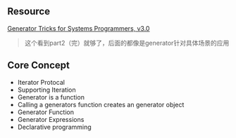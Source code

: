 ## Resource

[Generator Tricks for Systems Programmers, v3.0](http://www.dabeaz.com/generators/)

> 这个看到part2（完）就够了，后面的都像是generator针对具体场景的应用

## Core Concept

- Iterator Protocal
- Supporting Iteration
- Generator is a function
- Calling a generators function creates an generator object
- Generator Function
- Generator Expressions
- Declarative programming
